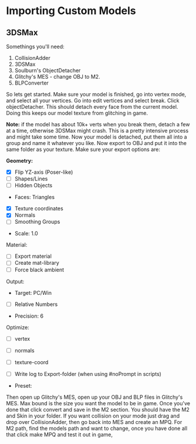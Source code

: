 # Importing Custom Models #

## 3DSMax ##

Somethings you'll need:

1. CollisionAdder
2. 3DSMax
3. Soulburn's ObjectDetacher
4. Glitchy's MES - change OBJ to M2.
5. BLPConverter

So lets get started. Make sure your model is finished, go into vertex mode, and select all your vertices. Go into edit vertices and select break. Click objectDetacher. This should detach every face from the current model. Doing this keeps our model texture from glitching in game.

**Note:** if the model has about 10k+ verts when you break them, detach a few at a time, otherwise 3DSMax might crash. This is a pretty intensive process and might take some time. Now your model is detached, put them all into a group and name it whatever you like. Now export to OBJ and put it into the same folder as your texture. Make sure your export options are:

**Geometry:**

- [X] Flip YZ-axis (Poser-like) 
- [ ] Shapes/Lines
- [ ] Hidden Objects
- Faces: Triangles
- [X] Texture coordinates
- [X] Normals
- [ ] Smoothing Groups
- Scale: 1.0

Material:
- [ ] Export material
- [ ] Create mat-library
- [ ] Force black ambient

Output:
- Target: PC/Win
- [ ] Relative Numbers
- Precision: 6

Optimize:
- [ ] vertex
- [ ] normals
- [ ] texture-coord

- [ ] Write log to Export-folder (when using #noPrompt in scripts)
- Preset: <NONE>

Then open up Glitchy's MES, open up your OBJ and BLP files in Glitchy's MES. Max bound is the size you want the model to be in game. Once you've done that click convert and save in the M2 section. You should have the M2 and Skin in your folder. If you want collision on your mode just drag and drop over CollisionAdder, then go back into MES and create an MPQ. For M2 path, find the models path and want to change, once you have done all that click make MPQ and test it out in game,